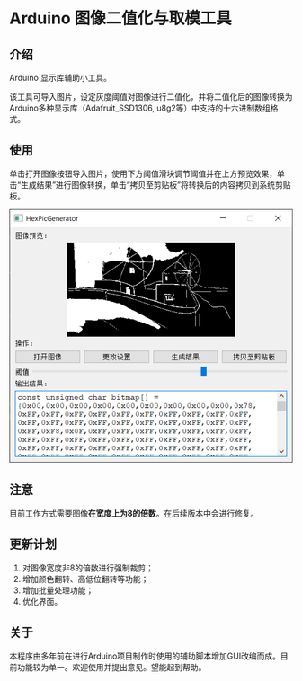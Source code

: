# Arduino 图像二值化与取模工具
## 介绍
Arduino 显示库辅助小工具。

该工具可导入图片，设定灰度阈值对图像进行二值化，并将二值化后的图像转换为Arduino多种显示库（Adafruit_SSD1306, u8g2等）中支持的十六进制数组格式。

## 使用

单击打开图像按钮导入图片，使用下方阈值滑块调节阈值并在上方预览效果，单击“生成结果”进行图像转换，单击“拷贝至剪贴板”将转换后的内容拷贝到系统剪贴板。

![Screenshot](res/img/screenshot.png)



## 注意
目前工作方式需要图像**在宽度上为8的倍数**。在后续版本中会进行修复。

## 更新计划
1. 对图像宽度非8的倍数进行强制裁剪；
2. 增加颜色翻转、高低位翻转等功能；
3. 增加批量处理功能；
4. 优化界面。

## 关于
本程序由多年前在进行Arduino项目制作时使用的辅助脚本增加GUI改编而成。目前功能较为单一。欢迎使用并提出意见。望能起到帮助。
